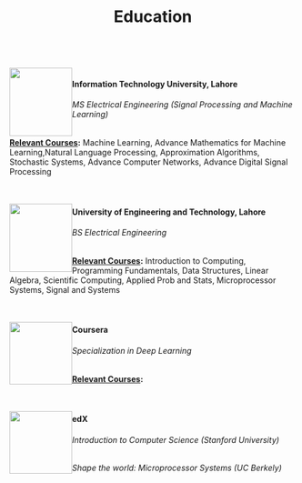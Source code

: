 ﻿---
title: "Education"
permalink: /education/
description: "My education"
---


<html>
<style>
img {
    float:left;
}
h5,h4 {
    float:center;
	font:verdana;
}
h7 {
    float:center;
}
</style>
<body>



<br>
<a> <img  src="http://aghaaliraza.com/itu-short.png" width="110" height="120" /></a>
<h4>Information Technology University, Lahore</h4>
<h6> MS Electrical Engineering (Signal Processing and Machine Learning)</h6>
<b><u>Relevant Courses</u>:</b> Machine Learning, Advance Mathematics for Machine Learning,Natural Language Processing, Approximation Algorithms, Stochastic Systems, Advance Computer Networks, Advance Digital Signal Processing 

<br>
<br>
<br>

<a> <img  src="https://upload.wikimedia.org/wikipedia/commons/0/0c/UET_Lahore_Logo.png" width="110" height="120" /></a>
<h4>University of Engineering and Technology, Lahore</h4>
<h6> BS Electrical Engineering</h6>
<b><u>Relevant Courses</u>:</b> Introduction to Computing, Programming Fundamentals, Data Structures, Linear Algebra, Scientific Computing, Applied Prob and Stats, Microprocessor Systems, Signal and Systems  

<br>
<br>
<br>

<a> <img  src="https://www.insidehighered.com/sites/default/server_files/styles/large/public/media/coursera.png?itok=Y98JDeq-" width="110" height="110" /></a>
<h4>Coursera </h4>
<h6> Specialization in Deep Learning</h6>
<b><u>Relevant Courses</u>:</b> 

<br>
<br>
<br>


<a> <img  src="https://www.shegeeksout.com/wp-content/uploads/2016/07/edx-logo.png" width="110" height="110" /></a>
<h4>edX </h4>
<h6> Introduction to Computer Science (Stanford University)</h6>
<h6> Shape the world: Microprocessor Systems (UC Berkely)</h6>
</body>
</html>